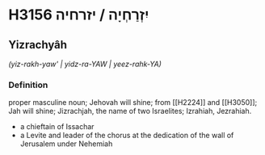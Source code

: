 # H3156 יִזְרַחְיָה / יזרחיה

## Yizrachyâh

_(yiz-rakh-yaw' | yidz-ra-YAW | yeez-rahk-YA)_

### Definition

proper masculine noun; Jehovah will shine; from [[H2224]] and [[H3050]]; Jah will shine; Jizrachjah, the name of two Israelites; Izrahiah, Jezrahiah.

- a chieftain of Issachar
- a Levite and leader of the chorus at the dedication of the wall of Jerusalem under Nehemiah
